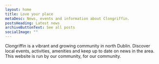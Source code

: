 ```yaml
---
layout: home
title: Love your place
metaDesc: News, events and information about Clongriffin.
postsHeading: Latest news
archiveButtonText: See all posts
socialImage: ""
---
```

Clongriffin is a vibrant and growing community in north Dublin. Discover local events, activities, amenities and keep up to date on news in the area. This website is run by our community, for our community.